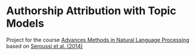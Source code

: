 # Authorship Attribution with Topic Models
Project for the course [Advances Methods in Natural Language Processing](http://modulhandbuch.iw.h-da.de/modules/view/3202) based on [Seroussi et al. (2014)](http://dl.acm.org/citation.cfm?id=2645256)
